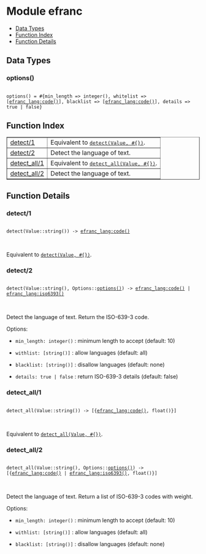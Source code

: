 

# Module efranc #
* [Data Types](#types)
* [Function Index](#index)
* [Function Details](#functions)

<a name="types"></a>

## Data Types ##




### <a name="type-options">options()</a> ###


<pre><code>
options() = #{min_length =&gt; integer(), whitelist =&gt; [<a href="efranc_lang.md#type-code">efranc_lang:code()</a>], blacklist =&gt; [<a href="efranc_lang.md#type-code">efranc_lang:code()</a>], details =&gt; true | false}
</code></pre>

<a name="index"></a>

## Function Index ##


<table width="100%" border="1" cellspacing="0" cellpadding="2" summary="function index"><tr><td valign="top"><a href="#detect-1">detect/1</a></td><td>Equivalent to <a href="#detect-2"><tt>detect(Value, #{})</tt></a>.</td></tr><tr><td valign="top"><a href="#detect-2">detect/2</a></td><td> 
Detect the language of text.</td></tr><tr><td valign="top"><a href="#detect_all-1">detect_all/1</a></td><td>Equivalent to <a href="#detect_all-2"><tt>detect_all(Value, #{})</tt></a>.</td></tr><tr><td valign="top"><a href="#detect_all-2">detect_all/2</a></td><td> 
Detect the language of text.</td></tr></table>


<a name="functions"></a>

## Function Details ##

<a name="detect-1"></a>

### detect/1 ###

<pre><code>
detect(Value::string()) -&gt; <a href="efranc_lang.md#type-code">efranc_lang:code()</a>
</code></pre>
<br />

Equivalent to [`detect(Value, #{})`](#detect-2).

<a name="detect-2"></a>

### detect/2 ###

<pre><code>
detect(Value::string(), Options::<a href="#type-options">options()</a>) -&gt; <a href="efranc_lang.md#type-code">efranc_lang:code()</a> | <a href="efranc_lang.md#type-iso6393">efranc_lang:iso6393()</a>
</code></pre>
<br />


Detect the language of text. Return the ISO-639-3 code.

Options:

* `min_length: integer()` : minimum length to accept (default: 10)

* `withlist: [string()]` : allow languages (default: all)

* `blacklist: [string()]` : disallow languages (default: none)

* `details: true | false` : return ISO-639-3 details (default: false)


<a name="detect_all-1"></a>

### detect_all/1 ###

<pre><code>
detect_all(Value::string()) -&gt; [{<a href="efranc_lang.md#type-code">efranc_lang:code()</a>, float()}]
</code></pre>
<br />

Equivalent to [`detect_all(Value, #{})`](#detect_all-2).

<a name="detect_all-2"></a>

### detect_all/2 ###

<pre><code>
detect_all(Value::string(), Options::<a href="#type-options">options()</a>) -&gt; [{<a href="efranc_lang.md#type-code">efranc_lang:code()</a> | <a href="efranc_lang.md#type-iso6393">efranc_lang:iso6393()</a>, float()}]
</code></pre>
<br />


Detect the language of text. Return a list of ISO-639-3 codes with weight.

Options:

* `min_length: integer()` : minimum length to accept (default: 10)

* `withlist: [string()]` : allow languages (default: all)

* `blacklist: [string()]` : disallow languages (default: none)


